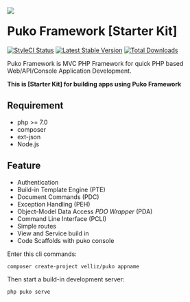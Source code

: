 <img align="left" src="https://4.bp.blogspot.com/-5-ZTEcgqYU4/Wy_GAT3k3qI/AAAAAAAAFhw/X0n1kq0QrckmTf009xWUU_kseNZJWQScgCLcBGAs/s1600/puko-material-50.png">

# Puko Framework [Starter Kit]

[![StyleCI Status](https://styleci.io/repos/65143717/shield)](https://styleci.io/repos/65143717/shield)
[![Latest Stable Version](https://poser.pugx.org/velliz/puko/v/stable)](https://packagist.org/packages/velliz/puko)
[![Total Downloads](https://poser.pugx.org/velliz/puko/downloads)](https://packagist.org/packages/velliz/puko)

Puko Framework is MVC PHP Framework for quick PHP based Web/API/Console Application Development.

**This is [Starter Kit] for building apps using Puko Framework**

## Requirement

* php >= 7.0
* composer
* ext-json
* Node.js

## Feature

* Authentication
* Build-in Template Engine (PTE)
* Document Commands (PDC)
* Exception Handling (PEH)
* Object-Model Data Access *PDO Wrapper* (PDA)
* Command Line Interface (PCLI)
* Simple routes
* View and Service build in
* Code Scaffolds with puko console

Enter this cli commands:

```text
composer create-project velliz/puko appname
```

Then start a build-in development server:

```text
php puko serve
```
